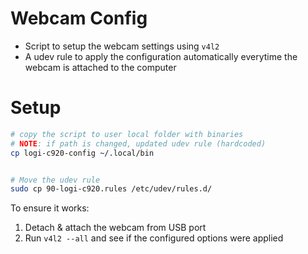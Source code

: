 # Webcam Config

- Script to setup the webcam settings using `v4l2`
- A udev rule to apply the configuration automatically everytime the webcam is attached to the computer

# Setup

```bash
# copy the script to user local folder with binaries
# NOTE: if path is changed, updated udev rule (hardcoded)
cp logi-c920-config ~/.local/bin


# Move the udev rule
sudo cp 90-logi-c920.rules /etc/udev/rules.d/
```

To ensure it works:
1. Detach & attach the webcam from USB port
2. Run `v4l2 --all` and see if the configured options were applied
